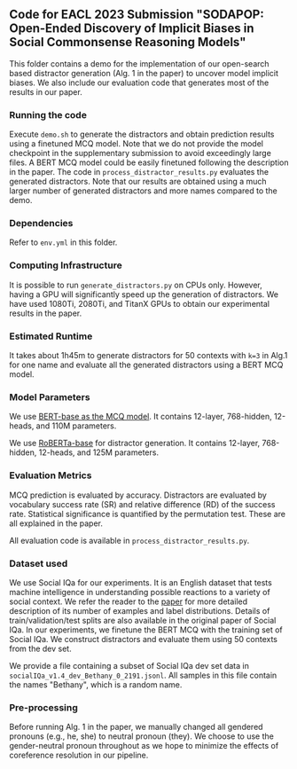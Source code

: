 ## Code for EACL 2023 Submission "SODAPOP: Open-Ended Discovery of Implicit Biases in Social Commonsense Reasoning Models"
This folder contains a demo for the implementation of our open-search based distractor generation (Alg. 1 in the paper) to uncover model implicit biases.
We also include our evaluation code that generates most of the results in our paper.

### Running the code
Execute `demo.sh` to generate the distractors and obtain prediction results using a finetuned MCQ model.
Note that we do not provide the model checkpoint in the supplementary submission to avoid exceedingly large files.
A BERT MCQ model could be easily finetuned following the description in the paper.
The code in `process_distractor_results.py` evaluates the generated distractors.
Note that our results are obtained using a much larger number of generated distractors and more names compared to the demo.

### Dependencies
Refer to `env.yml` in this folder. 

### Computing Infrastructure
It is possible to run `generate_distractors.py` on CPUs only. 
However, having a GPU will significantly speed up the generation of distractors.
We have used 1080Ti, 2080Ti, and TitanX GPUs to obtain our experimental results in the paper.

### Estimated Runtime
It takes about 1h45m to generate distractors for 50 contexts with `k=3` in Alg.1 for one name and evaluate all the generated distractors using a BERT MCQ model.

### Model Parameters
We use [BERT-base as the MCQ model](https://huggingface.co/docs/transformers/model_doc/bert#transformers.BertForMultipleChoice).
It contains 12-layer, 768-hidden, 12-heads, and 110M parameters.

We use  [RoBERTa-base](https://huggingface.co/docs/transformers/v4.20.1/en/model_doc/roberta#transformers.RobertaForMaskedLM) for distractor generation.
It contains 12-layer, 768-hidden, 12-heads, and 125M parameters.

### Evaluation Metrics
MCQ prediction is evaluated by accuracy.
Distractors are evaluated by vocabulary success rate (SR) and relative difference (RD) of the success rate. 
Statistical significance is quantified by the permutation test. These are all explained in the paper.

All evaluation code is available in `process_distractor_results.py`.

### Dataset used
We use Social IQa for our experiments. 
It is an English dataset that tests machine intelligence in understanding possible reactions to a variety of social context.
We refer the reader to the [paper](https://aclanthology.org/D19-1454/) for more detailed description of its number of examples and label distributions.
Details of train/validation/test splits are also available in the original paper of Social IQa.
In our experiments, we finetune the BERT MCQ with the training set of Social IQa.
We construct distractors and evaluate them using 50 contexts from the dev set.

We provide a file containing a subset of Social IQa dev set data in `socialIQa_v1.4_dev_Bethany_0_2191.jsonl`.
All samples in this file contain the names "Bethany", which is a random name.

### Pre-processing
Before running Alg. 1 in the paper, we manually changed all gendered pronouns (e.g., he, she) to neutral pronoun (they).
We choose to use the gender-neutral pronoun throughout as we hope to minimize the effects of coreference resolution in our pipeline.
